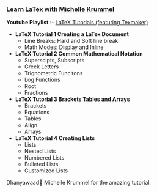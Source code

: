 ### Learn LaTex with [Michelle Krummel](http://mrskrummel.com/resume.html)

**Youtube Playlist** :- [LaTeX Tutorials (featuring Texmaker)](https://youtube.com/playlist?list=PL1D4EAB31D3EBC449)

- **LaTeX Tutorial 1  Creating a LaTex Document**
  -  Line Breaks: Hard and Soft line break
  -  Math Modes: Display and Inline
- **LaTeX Tutorial 2  Common Mathematical Notation** 
  - Superscipts, Subscripts
  - Greek Letters
  - Trignometric Funcitons
  - Log Functions
  - Root 
  - Fractions
- **LaTeX Tutorial 3  Brackets Tables and Arrays**
  - Brackets
  - Equations 
  - Tables 
  - Align
  - Arrays
- **LaTeX Tutorial 4  Creating Lists**
  - Lists
  - Nested Lists
  - Numbered Lists
  - Bulleted Lists
  - Customized Lists

Dhanyawaad🙏 Michelle Krummel for the amazing tutorial.
